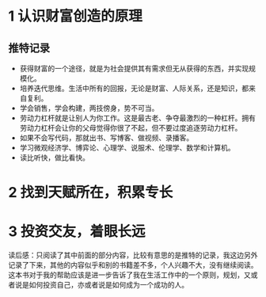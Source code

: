 # 1 认识财富创造的原理
## 推特记录
- 获得财富的一个途径，就是为社会提供其有需求但无从获得的东西，并实现规模化。
- 培养迭代思维。生活中所有的回报，无论是财富、人际关系，还是知识，都来自复利。
- 学会销售，学会构建，两技傍身，势不可当。
- 劳动力杠杆就是让别人为你工作。这是最古老、争夺最激烈的一种杠杆。拥有劳动力杠杆会让你的父母觉得你很了不起，但不要过度追逐劳动力杠杆。
- 如果不会写代码，那就出书、写博客、做视频、录播客。
- 学习微观经济学、博弈论、心理学、说服术、伦理学、数学和计算机。
- 读比听快，做比看快。
# 2 找到天赋所在，积累专长
# 3 投资交友，着眼长远


读后感：只阅读了其中前面的部分内容，比较有意思的是推特的记录，我这边另外记录了下来，其他的内容似乎和别的书籍差不多，个人兴趣不大，没有继续阅读。
这本书对于我的帮助应该是进一步告诉了我在生活工作中的一个原则，规划，又或者说是如何投资自己，亦或者说是如何成为一个成功的人。